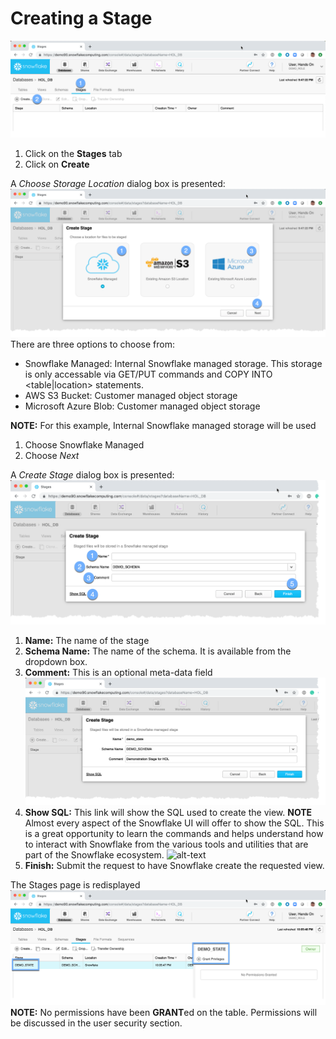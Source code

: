 # <a name="cview"></a>Creating a Stage
![alt-text](../images/Create-Stage.png)
  1.  Click on the **Stages** tab
  2.  Click on **Create**

A *Choose Storage Location* dialog box is presented: ![alt-text](../images/Create-Stage-Dialogue-Location.png)
There are three options to choose from:
  -  Snowflake Managed:  Internal Snowflake managed storage.  This storage is only accessable via GET/PUT commands and COPY INTO <table|location> statements.
  -  AWS S3 Bucket:  Customer managed object storage 
  -  Microsoft Azure Blob:  Customer managed object storage 

**NOTE:** For this example, Internal Snowflake managed storage will be used
  1.  Choose Snowflake Managed
  1.  Choose _Next_

A *Create Stage* dialog box is presented: ![alt-text](../images/Create-Stage-Dialogue.png)

  1.  **Name:** The name of the stage
  1.  **Schema Name:** The name of the schema.  It is available from the dropdown box.
  1.  **Comment:**  This is an optional meta-data field 
![alt-text](../images/Create-Stage-Dialogue-Filled.png)
  1.  **Show SQL:**  This link will show the SQL used to create the view.  **NOTE** Almost every aspect of the Snowflake UI will offer to show the SQL.  This is a great opportunity to learn the commands and helps understand how to interact with Snowflake from the various tools and utilities that are part of the Snowflake ecosystem. ![alt-text](../images/Create-Stage-ShowSQL.png)
  1.  **Finish:**  Submit the request to have Snowflake create the requested view.

The Stages page is redisplayed ![alt-text](../images/Stage-Created.png)
**NOTE:** No permissions have been **GRANT**ed on the table.  Permissions will be discussed in the user security section.

